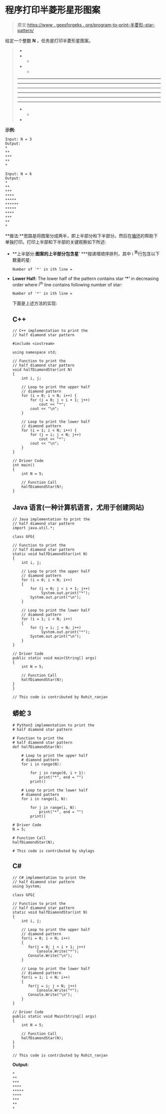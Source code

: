 # 程序打印半菱形星形图案

> 原文:[https://www . geesforgeks . org/program-to-print-半菱形-star-pattern/](https://www.geeksforgeeks.org/program-to-print-half-diamond-star-pattern/)

给定一个整数 **N** ，任务是打印半菱形星图案。

> *
> * *
> * *
> * * *
> * * * * *
> * * * * * * *
> * * *
> * * *
> * * *
> * *
> *

**示例:**

```
Input: N = 3
Output:
*
**
***
**
*

Input: N = 6
Output:
*
**
***
****
*****
******
*****
****
***
**
*

```

**做法:**思路是将图案分成两半，即上半部分和下半部分。然后在[循环](https://www.geeksforgeeks.org/loops-in-c-and-cpp/)的帮助下单独打印。打印上半部和下半部的关键观察如下所述:

*   **上半部分:**图案的上半部分包含星**' ***按递增顺序排列，其中 i <sup>第</sup>行包含以下数量的星:

    ```
    Number of '*' in ith line = 

    ```

*   **Lower Half:** The lower half of the pattern contains star **‘*’** in decreasing order where i<sup>th</sup> line contains following number of star:

    ```
    Number of '*' in ith line = 

    ```

    下面是上述方法的实现:

    ## C++

    ```
    // C++ implementation to print the
    // half diamond star pattern

    #include <iostream>

    using namespace std;

    // Function to print the
    // half diamond star pattern
    void halfDiamondStar(int N)
    {
        int i, j;

        // Loop to print the upper half
        // diamond pattern
        for (i = 0; i < N; i++) {
            for (j = 0; j < i + 1; j++)
                cout << "*";
            cout << "\n";
        }

        // Loop to print the lower half
        // diamond pattern
        for (i = 1; i < N; i++) {
            for (j = i; j < N; j++)
                cout << "*";
            cout << "\n";
        }
    }

    // Driver Code
    int main()
    {
        int N = 5;

        // Function Call
        halfDiamondStar(N);
    }
    ```

    ## Java 语言(一种计算机语言，尤用于创建网站)

    ```
    // Java implementation to print the
    // half diamond star pattern
    import java.util.*;

    class GFG{

    // Function to print the
    // half diamond star pattern
    static void halfDiamondStar(int N)
    {
        int i, j;

        // Loop to print the upper half
        // diamond pattern
        for (i = 0; i < N; i++)
        {
            for (j = 0; j < i + 1; j++)
                 System.out.print("*");
            System.out.print("\n");
        }

        // Loop to print the lower half
        // diamond pattern
        for (i = 1; i < N; i++) 
        {
            for (j = i; j < N; j++)
                 System.out.print("*");
            System.out.print("\n");
        }
    }

    // Driver Code
    public static void main(String[] args)
    {
        int N = 5;

        // Function Call
        halfDiamondStar(N);
    }
    }

    // This code is contributed by Rohit_ranjan
    ```

    ## 蟒蛇 3

    ```
    # Python3 implementation to print the 
    # half diamond star pattern 

    # Function to print the 
    # half diamond star pattern 
    def halfDiamondStar(N):

        # Loop to print the upper half 
        # diamond pattern 
        for i in range(N):

            for j in range(0, i + 1):
                print("*", end = "")
            print()

        # Loop to print the lower half 
        # diamond pattern 
        for i in range(1, N):

            for j in range(i, N):
                print("*", end = "")
            print()

    # Driver Code 
    N = 5; 

    # Function Call 
    halfDiamondStar(N);

    # This code is contributed by skylags
    ```

    ## C#

    ```
    // C# implementation to print the
    // half diamond star pattern
    using System;

    class GFG{

    // Function to print the
    // half diamond star pattern
    static void halfDiamondStar(int N)
    {
        int i, j;

        // Loop to print the upper half
        // diamond pattern
        for(i = 0; i < N; i++)
        {
           for(j = 0; j < i + 1; j++)
               Console.Write("*");
           Console.Write("\n");
        }

        // Loop to print the lower half
        // diamond pattern
        for(i = 1; i < N; i++) 
        {
           for(j = i; j < N; j++)
               Console.Write("*");
           Console.Write("\n");
        }
    }

    // Driver Code
    public static void Main(String[] args)
    {
        int N = 5;

        // Function Call
        halfDiamondStar(N);
    }
    }

    // This code is contributed by Rohit_ranjan
    ```

    **Output:**

    ```
    *
    **
    ***
    ****
    *****
    ****
    ***
    **
    *

    ```